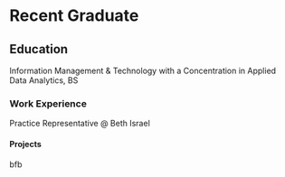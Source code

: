 # Recent Graduate

## Education
Information Management & Technology with a Concentration in Applied Data Analytics, BS

### Work Experience 
Practice Representative @ Beth Israel

#### Projects
bfb
